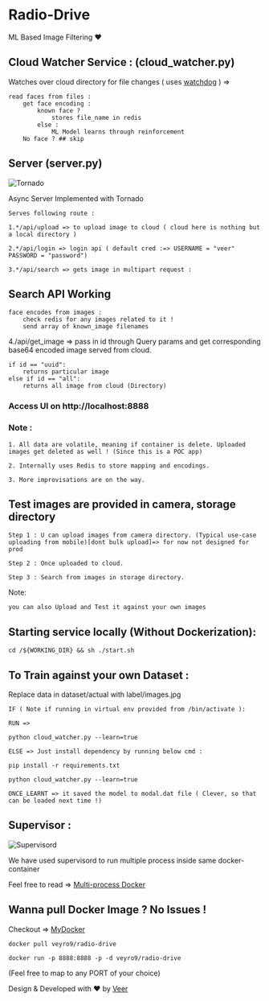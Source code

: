 # Radio-Drive

ML Based Image Filtering ❤️

## Cloud Watcher Service : (cloud_watcher.py)

Watches over cloud directory for file changes ( uses [watchdog](https://pypi.org/project/watchdog/) ) =>

    read faces from files :
    	get face encoding :
    		known face ?
    			stores file_name in redis
    		else :
    			ML Model learns through reinforcement
    	No face ? ## skip

## Server (server.py)

![Tornado](https://www.tornadoweb.org/en/stable/_images/tornado.png)

Async Server Implemented with Tornado

    Serves following route :

    1.*/api/upload => to upload image to cloud ( cloud here is nothing but a local directory )

    2.*/api/login => login api ( default cred :=> USERNAME = "veer" PASSWORD = "password")

    3.*/api/search => gets image in multipart request :

## Search API Working

    face encodes from images :
    	check redis for any images related to it !
    	send array of known_image filenames

4./api/get_image => pass in id through Query params and get corresponding base64 encoded image served from cloud.

    if id == "uuid":
    	returns particular image
    else if id == "all":
    	returns all image from cloud (Directory)

### Access UI on http://localhost:8888

### Note :

    1. All data are volatile, meaning if container is delete. Uploaded images get deleted as well ! (Since this is a POC app)

    2. Internally uses Redis to store mapping and encodings.

    3. More improvisations are on the way.

## Test images are provided in camera, storage directory

    Step 1 : U can upload images from camera directory. (Typical use-case uploading from mobile)[dont bulk upload]=> for now not designed for prod

    Step 2 : Once uploaded to cloud.

    Step 3 : Search from images in storage directory.

Note:

    you can also Upload and Test it against your own images

## Starting service locally (Without Dockerization):

    cd /${WORKING_DIR} && sh ./start.sh

## To Train against your own Dataset :

Replace data in dataset/actual with label/images.jpg

    IF ( Note if running in virtual env provided from /bin/activate ):

    RUN =>

    python cloud_watcher.py --learn=true

    ELSE => Just install dependency by running below cmd :

    pip install -r requirements.txt

    python cloud_watcher.py --learn=true

    ONCE_LEARNT => it saved the model to modal.dat file ( Clever, so that can be loaded next time !)

## Supervisor :

![Supervisord](https://avatars.githubusercontent.com/u/5429470?s=280&v=4)

We have used supervisord to run multiple process inside same docker-container

Feel free to read => [Multi-process Docker](https://docs.docker.com/config/containers/multi-service_container/)

## Wanna pull Docker Image ? No Issues !

Checkout => [MyDocker](https://hub.docker.com/r/veyro9/radio-drive)

    docker pull veyro9/radio-drive

    docker run -p 8888:8888 -p -d veyro9/radio-drive


(Feel free to map to any PORT of your choice)

Design & Developed with ❤️ by [Veer](https://www.linkedin.com/in/veerganesh/)
